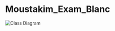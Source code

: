 # Moustakim_Exam_Blanc

![Class Diagram](https://user-images.githubusercontent.com/73204282/198567748-3e5f543d-2eb8-4f37-ab8f-f998ed20d551.png)
